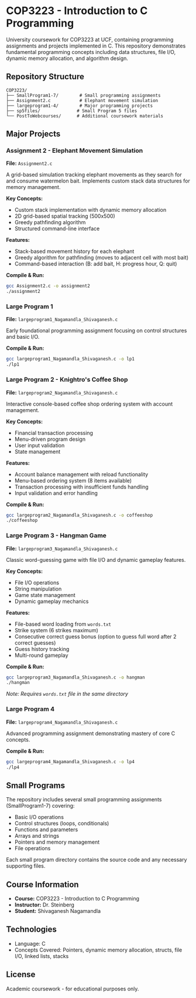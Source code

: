 # COP3223 - Introduction to C Programming

University coursework for COP3223 at UCF, containing programming assignments and projects implemented in C. This repository demonstrates fundamental programming concepts including data structures, file I/O, dynamic memory allocation, and algorithm design.

## Repository Structure

```
COP3223/
├── SmallProgram1-7/        # Small programming assignments
├── Assignment2.c           # Elephant movement simulation
├── largeprogram1-4/        # Major programming projects
├── sp5files/              # Small Program 5 files
└── PostToWebcourses/      # Additional coursework materials
```

## Major Projects

### Assignment 2 - Elephant Movement Simulation
**File:** `Assignment2.c`

A grid-based simulation tracking elephant movements as they search for and consume watermelon bait. Implements custom stack data structures for memory management.

**Key Concepts:**
- Custom stack implementation with dynamic memory allocation
- 2D grid-based spatial tracking (500x500)
- Greedy pathfinding algorithm
- Structured command-line interface

**Features:**
- Stack-based movement history for each elephant
- Greedy algorithm for pathfinding (moves to adjacent cell with most bait)
- Command-based interaction (B: add bait, H: progress hour, Q: quit)

**Compile & Run:**
```bash
gcc Assignment2.c -o assignment2
./assignment2
```

### Large Program 1
**File:** `largeprogram1_Nagamandla_Shivaganesh.c`

Early foundational programming assignment focusing on control structures and basic I/O.

**Compile & Run:**
```bash
gcc largeprogram1_Nagamandla_Shivaganesh.c -o lp1
./lp1
```

### Large Program 2 - Knightro's Coffee Shop
**File:** `largeprogram2_Nagamandla_Shivaganesh.c`

Interactive console-based coffee shop ordering system with account management.

**Key Concepts:**
- Financial transaction processing
- Menu-driven program design
- User input validation
- State management

**Features:**
- Account balance management with reload functionality
- Menu-based ordering system (8 items available)
- Transaction processing with insufficient funds handling
- Input validation and error handling

**Compile & Run:**
```bash
gcc largeprogram2_Nagamandla_Shivaganesh.c -o coffeeshop
./coffeeshop
```

### Large Program 3 - Hangman Game
**File:** `largeprogram3_Nagamandla_Shivaganesh.c`

Classic word-guessing game with file I/O and dynamic gameplay features.

**Key Concepts:**
- File I/O operations
- String manipulation
- Game state management
- Dynamic gameplay mechanics

**Features:**
- File-based word loading from `words.txt`
- Strike system (6 strikes maximum)
- Consecutive correct guess bonus (option to guess full word after 2 correct guesses)
- Guess history tracking
- Multi-round gameplay

**Compile & Run:**
```bash
gcc largeprogram3_Nagamandla_Shivaganesh.c -o hangman
./hangman
```
*Note: Requires `words.txt` file in the same directory*

### Large Program 4
**File:** `largeprogram4_Nagamandla_Shivaganesh.c`

Advanced programming assignment demonstrating mastery of core C concepts.

**Compile & Run:**
```bash
gcc largeprogram4_Nagamandla_Shivaganesh.c -o lp4
./lp4
```

## Small Programs

The repository includes several small programming assignments (SmallProgram1-7) covering:
- Basic I/O operations
- Control structures (loops, conditionals)
- Functions and parameters
- Arrays and strings
- Pointers and memory management
- File operations

Each small program directory contains the source code and any necessary supporting files.

## Course Information
- **Course:** COP3223 - Introduction to C Programming
- **Instructor:** Dr. Steinberg
- **Student:** Shivaganesh Nagamandla

## Technologies
- Language: C
- Concepts Covered: Pointers, dynamic memory allocation, structs, file I/O, linked lists, stacks

## License
Academic coursework - for educational purposes only.
